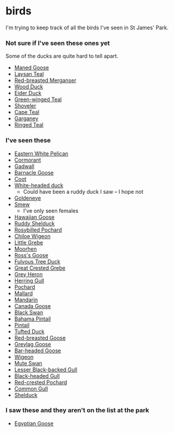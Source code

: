 birds
=====

I'm trying to keep track of all the birds I've seen in St James' Park.

### Not sure if I've seen these ones yet

Some of the ducks are quite hard to tell apart.

- [Maned Goose](http://en.wikipedia.org/wiki/Australian_wood_duck)
- [Laysan Teal](http://en.wikipedia.org/wiki/Laysan_duck)
- [Red-breasted Merganser](http://www.rspb.org.uk/discoverandenjoynature/discoverandlearn/birdguide/name/r/redbreastedmerganser/index.aspx)
- [Wood Duck](http://en.wikipedia.org/wiki/Wood_duck)
- [Eider Duck](http://www.rspb.org.uk/discoverandenjoynature/discoverandlearn/birdguide/name/e/eider/index.aspx)
- [Green-winged Teal](http://en.wikipedia.org/wiki/Green-winged_teal)
- [Shoveler](http://www.rspb.org.uk/discoverandenjoynature/discoverandlearn/birdguide/name/s/shoveler/index.aspx)
- [Cape Teal](http://en.wikipedia.org/wiki/Cape_teal)
- [Garganey](http://www.rspb.org.uk/discoverandenjoynature/discoverandlearn/birdguide/name/g/garganey/index.aspx)
- [Ringed Teal](http://en.wikipedia.org/wiki/Ringed_teal)

### I've seen these
- [Eastern White Pelican](http://en.wikipedia.org/wiki/Great_white_pelican)
- [Cormorant](http://www.rspb.org.uk/discoverandenjoynature/discoverandlearn/birdguide/name/c/cormorant/index.aspx)
- [Gadwall](http://www.rspb.org.uk/discoverandenjoynature/discoverandlearn/birdguide/name/g/gadwall/index.aspx)
- [Barnacle Goose](http://www.rspb.org.uk/discoverandenjoynature/discoverandlearn/birdguide/name/b/barnaclegoose/index.aspx)
- [Coot](http://www.rspb.org.uk/discoverandenjoynature/discoverandlearn/birdguide/name/c/coot/)
- [White-headed duck](http://www.rspb.org.uk/forprofessionals/policy/species/nonnative/ruddyducks.aspx)
  - Could have been a ruddy duck I saw – I hope not
- [Goldeneye](http://www.rspb.org.uk/discoverandenjoynature/discoverandlearn/birdguide/name/g/goldeneye/index.aspx)
- [Smew](http://www.rspb.org.uk/discoverandenjoynature/discoverandlearn/birdguide/name/s/smew/index.aspx)
  - I've only seen females
- [Hawaiian Goose](http://www.birdlife.org/datazone/speciesfactsheet.php?id=383)
- [Ruddy Shelduck](http://en.wikipedia.org/wiki/Ruddy_shelduck)
- [Rosybilled Pochard](http://en.wikipedia.org/wiki/Rosy-billed_pochard)
- [Chiloe Wigeon](http://www.oiseaux-birds.com/card-chiloe-wigeon.html)
- [Little Grebe](http://www.rspb.org.uk/discoverandenjoynature/discoverandlearn/birdguide/name/l/littlegrebe/index.aspx)
- [Moorhen](http://www.rspb.org.uk/discoverandenjoynature/discoverandlearn/birdguide/name/m/moorhen/index.aspx)
- [Ross's Goose](http://en.wikipedia.org/wiki/Ross's_goose)
- [Fulvous Tree Duck](http://en.wikipedia.org/wiki/Fulvous_whistling_duck)
- [Great Crested Grebe](http://www.rspb.org.uk/discoverandenjoynature/discoverandlearn/birdguide/name/g/greatcrestedgrebe/index.aspx)
- [Grey Heron](http://www.rspb.org.uk/discoverandenjoynature/discoverandlearn/birdguide/name/g/greyheron/index.aspx)
- [Herring Gull](http://www.rspb.org.uk/discoverandenjoynature/discoverandlearn/birdguide/name/h/herringgull/index.aspx)
- [Pochard](http://www.rspb.org.uk/discoverandenjoynature/discoverandlearn/birdguide/name/p/pochard/index.aspx)
- [Mallard](http://www.rspb.org.uk/discoverandenjoynature/discoverandlearn/birdguide/name/m/mallard/index.aspx)
- [Mandarin](http://www.rspb.org.uk/discoverandenjoynature/discoverandlearn/birdguide/name/m/mandarin/index.aspx)
- [Canada Goose](http://www.rspb.org.uk/discoverandenjoynature/discoverandlearn/birdguide/name/c/canadagoose/index.aspx)
- [Black Swan](http://en.wikipedia.org/wiki/Black_swan)
- [Bahama Pintail](http://en.wikipedia.org/wiki/White-cheeked_pintail)
- [Pintail](http://www.rspb.org.uk/discoverandenjoynature/discoverandlearn/birdguide/name/p/pintail/index.aspx)
- [Tufted Duck](http://www.rspb.org.uk/discoverandenjoynature/discoverandlearn/birdguide/name/t/tuftedduck/index.aspx)
- [Red-breasted Goose](http://en.wikipedia.org/wiki/Red-breasted_goose)
- [Greylag Goose](http://www.rspb.org.uk/discoverandenjoynature/discoverandlearn/birdguide/name/g/greylaggoose/index.aspx)
- [Bar-headed Goose](http://en.wikipedia.org/wiki/Bar-headed_goose)
- [Wigeon](http://www.rspb.org.uk/discoverandenjoynature/discoverandlearn/birdguide/name/w/wigeon/index.aspx)
- [Mute Swan](http://www.rspb.org.uk/discoverandenjoynature/discoverandlearn/birdguide/name/m/muteswan/index.aspx)
- [Lesser Black-backed Gull](http://www.rspb.org.uk/discoverandenjoynature/discoverandlearn/birdguide/name/l/lesserblackbackedgull/index.aspx)
- [Black-headed Gull](http://www.rspb.org.uk/discoverandenjoynature/discoverandlearn/birdguide/name/b/blackheadedgull/index.aspx)
- [Red-crested Pochard](http://www.rspb.org.uk/discoverandenjoynature/discoverandlearn/birdguide/name/r/redcrestedpochard/index.aspx)
- [Common Gull](http://www.rspb.org.uk/discoverandenjoynature/discoverandlearn/birdguide/name/c/commongull/index.aspx)
- [Shelduck](http://www.rspb.org.uk/discoverandenjoynature/discoverandlearn/birdguide/name/s/shelduck/index.aspx)

### I saw these and they aren't on the list at the park
- [Egyptian Goose](http://www.rspb.org.uk/discoverandenjoynature/discoverandlearn/birdguide/name/e/egyptiangoose/index.aspx)
